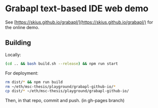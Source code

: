 # Grabapl text-based IDE web demo

See [https://skius.github.io/grabapl/](https://skius.github.io/grabapl/) for the online demo.

## Building
Locally:
```bash
(cd .. && bash build.sh --release) && npm run start
```

For deployment:
```bash
rm dist/* && npm run build
rm ~/eth/msc-thesis/playground/grabapl-github-io/*
cp dist/* ~/eth/msc-thesis/playground/grabapl-github-io/
```

Then, in that repo, commit and push. (in gh-pages branch)